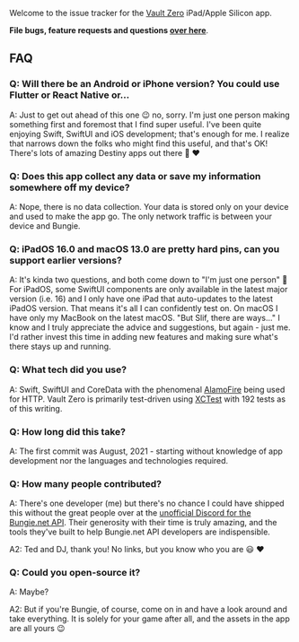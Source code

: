 Welcome to the issue tracker for the [Vault Zero](https://www.vaultzero.app/) iPad/Apple Silicon app.

**File bugs, feature requests and questions [over here](https://github.com/rslifka/vault-zero/issues)**.

## FAQ

### Q: Will there be an Android or iPhone version? You could use Flutter or React Native or...

A: Just to get out ahead of this one 😉 no, sorry. I'm just one person making something first and foremost that I find super useful. I've been quite enjoying Swift, SwiftUI and iOS development; that's enough for me. I realize that narrows down the folks who might find this useful, and that's OK! There's lots of amazing Destiny apps out there 🎉 ❤️

### Q: Does this app collect any data or save my information somewhere off my device?

A: Nope, there is no data collection. Your data is stored only on your device and used to make the app go. The only network traffic is between your device and Bungie.

### Q: iPadOS 16.0 and macOS 13.0 are pretty hard pins, can you support earlier versions?

A: It's kinda two questions, and both come down to "I'm just one person" 🙂 For iPadOS, some SwiftUI components are only available in the latest major version (i.e. 16) and I only have one iPad that auto-updates to the latest iPadOS version. That means it's all I can confidently test on. On macOS I have only my MacBook on the latest macOS. "But Slif, there are ways..." I know and I truly appreciate the advice and suggestions, but again - just me. I'd rather invest this time in adding new features and making sure what's there stays up and running.

### Q: What tech did you use?

A: Swift, SwiftUI and CoreData with the phenomenal [AlamoFire](https://github.com/Alamofire/Alamofire) being used for HTTP. Vault Zero is primarily test-driven using [XCTest](https://github.com/apple/swift-corelibs-xctest) with 192 tests as of this writing.

### Q: How long did this take?

A: The first commit was August, 2021 - starting without knowledge of app development nor the languages and technologies required.

### Q: How many people contributed?

A: There's one developer (me) but there's no chance I could have shipped this without the great people over at the [unofficial Discord for the Bungie.net API](https://discord.gg/E5uB4BW). Their generosity with their time is truly amazing, and the tools they've built to help Bungie.net API developers are indispensible.

A2: Ted and DJ, thank you! No links, but you know who you are 😃 ❤️

### Q: Could you open-source it?

A: Maybe?

A2: But if you're Bungie, of course, come on in and have a look around and take everything. It is solely for your game after all, and the assets in the app are all yours 😉
